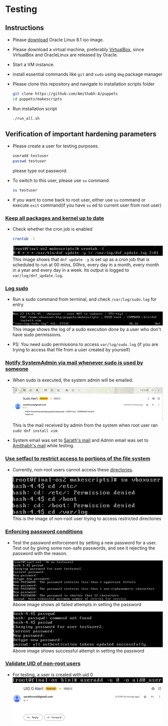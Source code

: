 # Testing

## Instructions
- Please [download](https://yum.oracle.com/ISOS/OracleLinux/OL8/u10/x86_64/OracleLinux-R8-U10-x86_64-dvd.iso) Oracle Linux 8.1 iso image. 

- Please download a virtual machine, preferably [VirtualBox](https://www.oracle.com/virtualization/technologies/vm/downloads/virtualbox-downloads.html), since VirtualBox and OracleLinux are released by Oracle. 

- Start a VM instance. 

- install essential commands like `git` and `sudo` using `dmg` package manager

- Please clone this repository and navigate to installation scripts folder
    ```bash
    git clone https://github.com/Amithabh-A/puppets
    cd puppets/makescripts
    ```

- Run installation script
    ```bash
    ./run_all.sh
    ```

## Verification of important hardening parameters

- Please create a user for testing purposes. 
    ```bash
    useradd testuser
    passwd testuser
    ```
    please type out password. 

- To switch to this user, please use `su` command. 
    ```bash
    su testuser
    ```
- If you want to come back to root user, either use `su` command or execute `exit` command(if you have `su` ed to current user from root user)


###  [Keep all packages and kernel up to date](README.md#keep-all-packages-and-kernel-up-to-date)

- Check whether the cron job is enabled

    ```bash
    crontab -l
    ```
    ![image](./images/crontab_jobs.png)
    This image shows that `dnf update -y` is set up as a cron job that is scheduled to run at 00 mins, 00hrs, every day in a month, every month in a year and every day in a week. 
    Its output is logged to `var/log/dnf_update.log`. 

### [Log sudo](README.md#log-sudo)

- Run a sudo command from terminal, and check `/var/log/sudo.log` for entry

    ![image](./images/sudo_access_logs.png)
    This image shows the log of a sudo execution done by a user who don't have sudo permissions. 

- PS: You need sudo permissions to access `var/log/sudo.log` (if you are trying to access that file from a user created by yourself)


### [Notify SystemAdmin via mail whenever sudo is used by someone](README.md#notify-systemadmin-via-mail-whenever-sudo-is-used-by-someone)

- When sudo is executed, the system admin will be emailed. 

    ![image](./images/sudo_mail.jpeg)
    This is the mail received by admin from the system when root user ran `sudo dnf install vim` 
    
- System email was set to [Sarath's mail](mailto:sarathcoc6@gmail.com) and Admin email was set to [Amithabh's mail](mailto:12101004@smail.iitpkd.ac.in) while testing. 

### [Use setfacl to restrict access to portions of the file system](README.md#use-setfacl-to-restrict-access-to-portions-of-the-file-system)

- Currently, non-root users cannot access these [directories](./makescripts/restricted_directories.txt). 

    ![image](./images/access_to_restricted_directories.png)
    This is the image of non-root user trying to access restricted directories

### [Enforcing password conditions](README.md#enforcing-password-conditions)

- Test the password enforcement by setting a new password for a user. Test out by giving some non-safe passwords, and see it rejecting the password with the reason. 

    ![image](./images/passwd_check1.png)
    Above image shows all failed attempts in setting the password

    ![image](./images/passwd_check2.png)
    Above image shows successful attempt in setting the password

### [Validate UID of non-root users](README.md#validate-uid-of-non-root-users)

- For testing, a user is created with uid 0
    ![image](./images/user_add_with_uid_0.jpeg)
    ![image](./images/uid0_mail.png)

